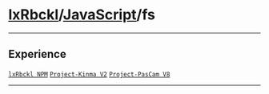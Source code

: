 # [lxRbckl](https://github.com/lxRbckl/lxRbckl/tree/main)/[JavaScript](https://github.com/lxRbckl/lxRbckl/tree/main/JavaScript)/fs

---

## Experience
[`lxRbckl NPM`](https://github.com/lxRbckl/lxRbckl/blob/NPM/README.md) [`Project-Kinma V2`](https://github.com/lxRbckl/Project-Kinma/blob/V2/README.md) [`Project-PasCam V8`](https://github.com/lxRbckl/Project-PasCam/blob/V8/README.md)

---

